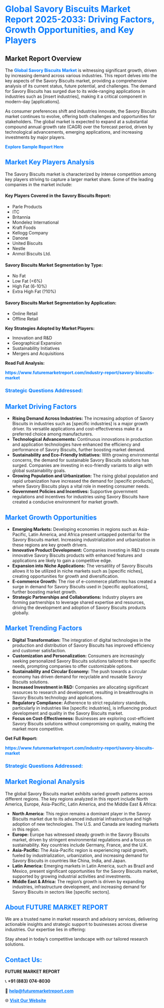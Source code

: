 <h1 style="color: #007BFF;">Global Savory Biscuits Market Report 2025-2033: Driving Factors, Growth Opportunities, and Key Players</h1>

<section id="overview">
<h2>Market Report Overview</h2>
<p>The <a href="https://www.futuremarketreport.com/industry-report/savory-biscuits-market" style="color: #007BFF; text-decoration: none;"><strong>Global Savory Biscuits Market</strong></a> is witnessing significant growth, driven by increasing demand across various industries. This report delves into the key aspects of the Savory Biscuits market, providing a comprehensive analysis of its current status, future potential, and challenges. The demand for Savory Biscuits has surged due to its wide-ranging applications in industries such as [insert industries], making it a critical component in modern-day [applications].</p>
<p>As consumer preferences shift and industries innovate, the Savory Biscuits market continues to evolve, offering both challenges and opportunities for stakeholders. The global market is expected to expand at a substantial compound annual growth rate (CAGR) over the forecast period, driven by technological advancements, emerging applications, and increasing investments by major players.</p>
</section>

<section id="overview">
<p><a href="https://www.futuremarketreport.com/request-sample/reportId=109504" style="color: #007BFF; text-decoration: none;"><strong>Explore Sample Report Here</strong></a></p>
</section>

<section id="key-players">
<h2 style="color: #007BFF;">Market Key Players Analysis</h2>
<p>The Savory Biscuits market is characterized by intense competition among key players striving to capture a larger market share. Some of the leading companies in the market include:</p>
<h4>Key Players Covered in the Savory Biscuits Report:</h4>
<ul><li>Parle Products</li><li>ITC</li><li>Britannia</li><li>Mondelez International</li><li>Kraft Foods</li><li>Kellogg Company</li><li>Danone</li><li>United Biscuits</li><li>Nestle</li><li>Anmol Biscuits Ltd.</li></ul>
<h4>Savory Biscuits Market Segmentation by Type:</h4>
<ul><li>No Fat</li><li>Low Fat (&lt;6%)</li><li>High Fat (6-10%)</li><li>Extra High Fat (?10%)</li></ul>

<h4>Savory Biscuits Market Segmentation by Application:</h4>
<ul><li>Online Retail</li><li>Offline Retail</li></ul>
<p><strong>Key Strategies Adopted by Market Players:</strong></p>
<ul>
<li>Innovation and R&D</li>
<li>Geographical Expansion</li>
<li>Sustainability Initiatives</li>
<li>Mergers and Acquisitions</li>
</ul>
</section>

<section>
<p><strong>Read Full Analysis: </strong></p><a href="https://www.futuremarketreport.com/industry-report/savory-biscuits-market" style="color: #007BFF; text-decoration: none;"><strong>https://www.futuremarketreport.com/industry-report/savory-biscuits-market</strong></a>
<h3 style="color: #007BFF;">Strategic Questions Addressed:</h3>
</section>

<section id="driving-factors">
<h2 style="color: #007BFF;">Market Driving Factors</h2>
<ul>
<li><strong>Rising Demand Across Industries:</strong> The increasing adoption of Savory Biscuits in industries such as [specific industries] is a major growth driver. Its versatile applications and cost-effectiveness make it a preferred choice among manufacturers.</li>
<li><strong>Technological Advancements:</strong> Continuous innovations in production and application technologies have enhanced the efficiency and performance of Savory Biscuits, further boosting market demand.</li>
<li><strong>Sustainability and Eco-Friendly Initiatives:</strong> With growing environmental concerns, the demand for sustainable Savory Biscuits solutions has surged. Companies are investing in eco-friendly variants to align with global sustainability goals.</li>
<li><strong>Growing Population and Urbanization:</strong> The rising global population and rapid urbanization have increased the demand for [specific products], where Savory Biscuits plays a vital role in meeting consumer needs.</li>
<li><strong>Government Policies and Incentives:</strong> Supportive government regulations and incentives for industries using Savory Biscuits have created a conducive environment for market growth.</li>
</ul>
</section>

<section id="growth-opportunities">
<h2 style="color: #007BFF;">Market Growth Opportunities</h2>
<ul>
<li><strong>Emerging Markets:</strong> Developing economies in regions such as Asia-Pacific, Latin America, and Africa present untapped potential for the Savory Biscuits market. Increasing industrialization and urbanization in these regions are key growth drivers.</li>
<li><strong>Innovative Product Development:</strong> Companies investing in R&D to create innovative Savory Biscuits products with enhanced features and applications are likely to gain a competitive edge.</li>
<li><strong>Expansion into Niche Applications:</strong> The versatility of Savory Biscuits allows it to be utilized in niche markets such as [specific niches], creating opportunities for growth and diversification.</li>
<li><strong>E-commerce Growth:</strong> The rise of e-commerce platforms has created a surge in demand for Savory Biscuits used in [specific applications], further boosting market growth.</li>
<li><strong>Strategic Partnerships and Collaborations:</strong> Industry players are forming partnerships to leverage shared expertise and resources, driving the development and adoption of Savory Biscuits products globally.</li>
</ul>
</section>

<section id="trending-factors">
<h2 style="color: #007BFF;">Market Trending Factors</h2>
<ul>
<li><strong>Digital Transformation:</strong> The integration of digital technologies in the production and distribution of Savory Biscuits has improved efficiency and customer satisfaction.</li>
<li><strong>Customization and Personalization:</strong> Consumers are increasingly seeking personalized Savory Biscuits solutions tailored to their specific needs, prompting companies to offer customizable options.</li>
<li><strong>Sustainability and Circular Economy:</strong> The push towards a circular economy has driven demand for recyclable and reusable Savory Biscuits solutions.</li>
<li><strong>Increased Investment in R&D:</strong> Companies are allocating significant resources to research and development, resulting in breakthroughs in Savory Biscuits technology and applications.</li>
<li><strong>Regulatory Compliance:</strong> Adherence to strict regulatory standards, particularly in industries like [specific industries], is influencing product development and quality in the Savory Biscuits market.</li>
<li><strong>Focus on Cost-Effectiveness:</strong> Businesses are exploring cost-efficient Savory Biscuits solutions without compromising on quality, making the market more competitive.</li>
</ul>
</section>

<section>
<p><strong>Get Full Report: </strong></p><a href="https://www.futuremarketreport.com/industry-report/savory-biscuits-market" style="color: #007BFF; text-decoration: none;"><strong>https://www.futuremarketreport.com/industry-report/savory-biscuits-market</strong></a>
<h3 style="color: #007BFF;">Strategic Questions Addressed:</h3>
</section>


<section id="regional-analysis">
<h2 style="color: #007BFF;">Market Regional Analysis</h2>
<p>The global Savory Biscuits market exhibits varied growth patterns across different regions. The key regions analyzed in this report include North America, Europe, Asia-Pacific, Latin America, and the Middle East & Africa:</p>
<ul>
<li><strong>North America:</strong> This region remains a dominant player in the Savory Biscuits market due to its advanced industrial infrastructure and high adoption of new technologies. The U.S. and Canada are leading markets in this region.</li>
<li><strong>Europe:</strong> Europe has witnessed steady growth in the Savory Biscuits market, driven by stringent environmental regulations and a focus on sustainability. Key countries include Germany, France, and the U.K.</li>
<li><strong>Asia-Pacific:</strong> The Asia-Pacific region is experiencing rapid growth, fueled by industrialization, urbanization, and increasing demand for Savory Biscuits in countries like China, India, and Japan.</li>
<li><strong>Latin America:</strong> Emerging markets in Latin America, such as Brazil and Mexico, present significant opportunities for the Savory Biscuits market, supported by growing industrial activities and investments.</li>
<li><strong>Middle East & Africa:</strong> The region’s growth is driven by expanding industries, infrastructure development, and increasing demand for Savory Biscuits in sectors like [specific sectors].</li>
</ul>
</section>

<footer>
<h2 style="color: #007BFF;">About FUTURE MARKET REPORT</h2>
<p>We are a trusted name in market research and advisory services, delivering actionable insights and strategic support to businesses across diverse industries. Our expertise lies in offering:</p>

<p>Stay ahead in today’s competitive landscape with our tailored research solutions.</p>

<h2 style="color: #007BFF;">Contact Us:</h2>
<p><strong>FUTURE MARKET REPORT</strong></p>
<p>📞 <strong>+91 (883) 074-8030</strong></p>
<p>📧 <strong><a href="mailto:help@futuremarketreport.com" style="color: #007BFF;">help@futuremarketreport.com</a></strong></p>
<p>🌐 <strong><a href="https://www.futuremarketreport.com/" style="color: #007BFF;">Visit Our Website</a></strong></p>
</footer>